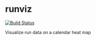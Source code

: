 # runviz

[![Build Status](https://travis-ci.com/perunnial/runviz.svg?branch=main)](https://travis-ci.com/perunnial/runviz)

Visualize run data on a calendar heat map